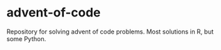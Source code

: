 # advent-of-code

Repository for solving advent of code problems. Most solutions in R, but some Python.
